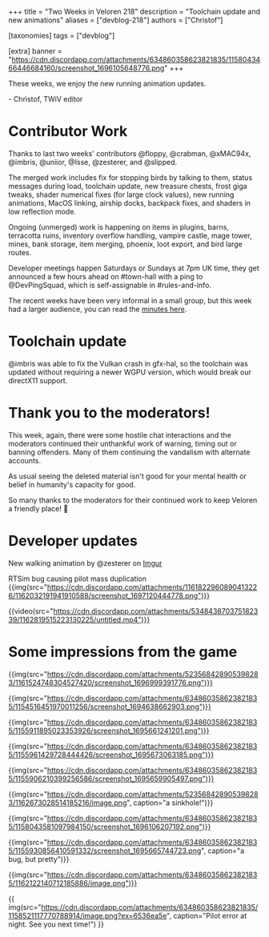 +++
title = "Two Weeks in Veloren 218"
description = "Toolchain update and new animations"
aliases = ["devblog-218"]
authors = ["Christof"]

[taxonomies]
tags = ["devblog"]

[extra]
banner = "https://cdn.discordapp.com/attachments/634860358623821835/1158043466446684160/screenshot_1696105648776.png"
+++

These weeks, we enjoy the new running animation updates.

\- Christof, TWiV editor

# Contributor Work

Thanks to last two weeks' contributors @floppy, @crabman, @xMAC94x, @imbris, @uniior, 
@Isse, @zesterer, and @slipped.

The merged work includes fix for stopping birds by talking to them, status messages
during load, toolchain update, new treasure chests, frost giga tweaks, 
shader numerical fixes (for large clock values), new running animations, 
MacOS linking, airship docks, backpack fixes, and shaders in low reflection mode.

Ongoing (unmerged) work is happening on items in plugins, barns, terracotta ruins,
inventory overflow handling, vampire castle, mage tower, mines, bank storage, 
item merging, phoenix, loot export, and bird large routes.

Developer meetings happen Saturdays or Sundays at 7pm UK time, they get announced a 
few hours ahead on #town-hall with a ping to @DevPingSquad, 
which is self-assignable in #rules-and-info. 

The recent weeks have been very informal in a small group, but this week had 
a larger audience, you can read the [minutes here](https://hackmd.io/@veloren/BkBBtLOWa).

# Toolchain update

@imbris was able to fix the Vulkan crash in gfx-hal, so the toolchain was updated without
requiring a newer WGPU version, which would break our directX11 support.

# Thank you to the moderators!

This week, again, there were some hostile chat interactions and the moderators
continued their unthankful work of warning, timing out or banning offenders.
Many of them continuing the vandalism with alternate accounts.

As usual seeing the deleted material isn't good for your mental health 
or belief in humanity's capacity for good.

So many thanks to the moderators for their continued work to keep Veloren a 
friendly place! 🙏

# Developer updates

New walking animation by @zesterer on [Imgur](https://imgur.com/wq8dDlm)

RTSim bug causing pilot mass duplication
{{img(src="https://cdn.discordapp.com/attachments/1161822960890413226/1162032191941910588/screenshot_1697120444778.png")}}

{{video(src="https://cdn.discordapp.com/attachments/534843870375182339/1162819515223130225/untitled.mp4")}}

# Some impressions from the game

{{img(src="https://cdn.discordapp.com/attachments/523568428905398283/1161524748304527420/screenshot_1696999391776.png")}}

{{img(src="https://cdn.discordapp.com/attachments/634860358623821835/1154516451970011256/screenshot_1694638662903.png")}}

{{img(src="https://cdn.discordapp.com/attachments/634860358623821835/1155911895023353926/screenshot_1695661241201.png")}}

{{img(src="https://cdn.discordapp.com/attachments/634860358623821835/1155961429728444426/screenshot_1695673063185.png")}}

{{img(src="https://cdn.discordapp.com/attachments/634860358623821835/1155906210399256586/screenshot_1695659905497.png")}}

{{img(src="https://cdn.discordapp.com/attachments/523568428905398283/1162673028514185216/image.png", caption="a sinkhole!")}}

{{img(src="https://cdn.discordapp.com/attachments/634860358623821835/1158043581097984150/screenshot_1696106207192.png")}}

{{img(src="https://cdn.discordapp.com/attachments/634860358623821835/1155930856410591332/screenshot_1695665744723.png", caption="a bug, but pretty")}}

{{img(src="https://cdn.discordapp.com/attachments/634860358623821835/1162122140712185886/image.png")}}

{{
    img(src="https://cdn.discordapp.com/attachments/634860358623821835/1158521117770788914/image.png?ex=6536ea5e",
    caption="Pilot error at night. See you next time!")
}}
